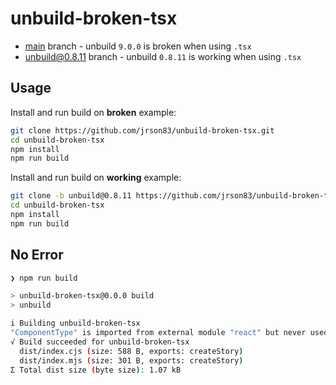 # unbuild-broken-tsx

- [main](https://github.com/jrson83/unbuild-broken-tsx/tree/main) branch - unbuild `9.0.0` is broken when using `.tsx`
- [unbuild@0.8.11](https://github.com/jrson83/unbuild-broken-tsx/tree/unbuild@0.8.11) branch - unbuild `0.8.11` is working when using `.tsx`

## Usage

Install and run build on **broken** example:

```bash
git clone https://github.com/jrson83/unbuild-broken-tsx.git
cd unbuild-broken-tsx
npm install
npm run build
```

Install and run build on **working** example:

```bash
git clone -b unbuild@0.8.11 https://github.com/jrson83/unbuild-broken-tsx.git
cd unbuild-broken-tsx
npm install
npm run build
```

## No Error

```bash
❯ npm run build

> unbuild-broken-tsx@0.0.0 build
> unbuild

i Building unbuild-broken-tsx                                                                                                                                             02:31:04
"ComponentType" is imported from external module "react" but never used in "src/index.tsx".
√ Build succeeded for unbuild-broken-tsx                                                                                                                                  02:31:05
  dist/index.cjs (size: 588 B, exports: createStory)                                                                                                                      02:31:05
  dist/index.mjs (size: 301 B, exports: createStory)                                                                                                                      02:31:05
Σ Total dist size (byte size): 1.07 kB
```
